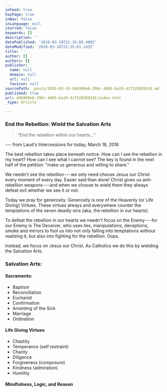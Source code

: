 ```yaml
---
inFeed: true
hasPage: true
inNav: false
inLanguage: null
starred: false
keywords: []
description: ''
datePublished: '2016-03-18T22:35:08.408Z'
dateModified: '2016-03-18T22:35:01.145Z'
title: ''
author: []
authors: []
publisher:
  name: null
  domain: null
  url: null
  favicon: null
sourcePath: _posts/2016-03-18-d4b969e6-298c-4865-ba19-41f528d59241.md
published: true
url: d4b969e6-298c-4865-ba19-41f528d59241/index.html
_type: Article

---
```

### End the Rebellion: Wield the Salvation Arts

> "End the rebellion within our hearts..."

--- from Laud's Intercessions for today, March 18, 2016

The best rebellion takes place beneath notice. How can I see the rebellion in my heart? How can I see what I cannot see? The key is found in the next half of the petition: "make us generous and willing to share."

We needn't see the rebellion --- we only need choose Jesus our Christ every moment of every day. Easier said than done! Christ gives us anti-rebellion weapons --- and when we choose to wield them they always defeat evil whether we see it or not.

Today we pray for generosity. Generosity is one of the Heavenly (or Life Giving) Virtues. These virtues always and everywhere counter the temptations of the seven deadly sins (aka, the rebellion in our hearts).

To defeat the rebellion in our hearts we needn't focus on the Enemy --- for our Enemy is The Deceiver, who uses lies, manipulations, deceptions, smoke and mirrors to fool us into not only falling into temptations without realizing it, but also into fighting for the rebellion. Oops.

Instead, we focus on Jesus our Christ. As Catholics we do this by wielding the Salvation Arts.

### Salvation Arts:

#### Sacraments:

* Baptism
* Reconciliation
* Eucharist
* Confirmation
* Anointing of the Sick
* Marriage
* Ordination

#### Life Giving Virtues

* Chastity
* Temperance (self restraint)
* Charity
* Diligence
* Forgiveness (composure)
* Kindness (admiration)
* Humility

#### Mindfulness, Logic, and Reason